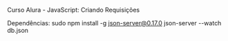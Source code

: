 Curso Alura - JavaScript: Criando Requisições

Dependências:
sudo npm install -g json-server@0.17.0
json-server --watch db.json 

